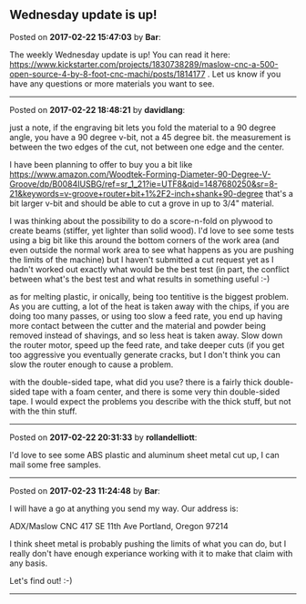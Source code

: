 ## Wednesday update is up!
Posted on **2017-02-22 15:47:03** by **Bar**:

The weekly Wednesday update is up! You can read it here: https://www.kickstarter.com/projects/1830738289/maslow-cnc-a-500-open-source-4-by-8-foot-cnc-machi/posts/1814177 . Let us know if you have any questions or more materials you want to see.

---

Posted on **2017-02-22 18:48:21** by **davidlang**:

just a note, if the engraving bit lets you fold the material to a 90 degree angle, you have a 90 degree v-bit, not a 45 degree bit. the measurement is between the two edges of the cut, not between one edge and the center.

I have been planning to offer to buy you a bit like https://www.amazon.com/Woodtek-Forming-Diameter-90-Degree-V-Groove/dp/B0084IUSBG/ref=sr_1_21?ie=UTF8&qid=1487680250&sr=8-21&keywords=v-groove+router+bit+1%2F2-inch+shank+90-degree that's a bit larger v-bit and should be able to cut a grove in up to 3/4" material.

I was thinking about the possibility to do a score-n-fold on plywood to create beams (stiffer, yet lighter than solid wood). I'd love to see some tests using a big bit like this around the bottom corners of the work area (and even outside the normal work area to see what happens as you are pushing the limits of the machine) but I haven't submitted a cut request yet as I hadn't worked out exactly what would be the best test (in part, the conflict between what's the best test and what results in something useful :-)

as for melting plastic, ir onically, being too tentitive is the biggest problem. As you are cutting, a lot of the heat is taken away with the chips, if you are doing too many passes, or using too slow a feed rate, you end up having more contact between the cutter and the material and powder being removed instead of shavings, and so less heat is taken away. Slow down the router motor, speed up the feed rate, and take deeper cuts (if you get too aggressive you eventually generate cracks, but I don't think you can slow the router enough to cause a problem.

with the double-sided tape, what did you use? there is a fairly thick double-sided tape with a foam center, and there is some very thin double-sided tape. I would expect the problems you describe with the thick stuff, but not with the thin stuff.

---

Posted on **2017-02-22 20:31:33** by **rollandelliott**:

I'd love to see some ABS plastic and aluminum sheet metal cut up, I can mail some free samples.

---

Posted on **2017-02-23 11:24:48** by **Bar**:

I will  have a go at anything you send my way. Our address is: 

ADX/Maslow CNC
417 SE 11th Ave
Portland, Oregon
97214

I think sheet metal is probably pushing the limits of what you can do, but I really don't have enough experiance working with it to make that claim with any basis.

Let's find out! :-)

---

